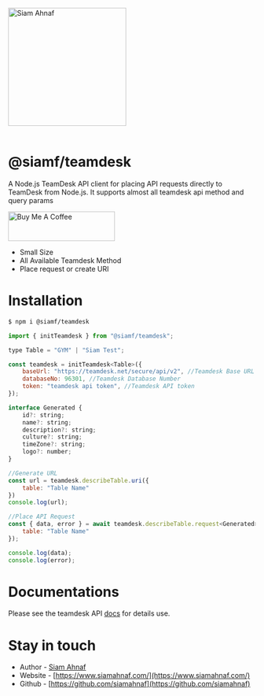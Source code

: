 <br/>
<picture>
  <source media="(prefers-color-scheme: dark)" srcset="https://res.cloudinary.com/dub0dpenl/image/upload/v1731780157/Personal%20Logo/logo-white_e6fujz.png">
  <source media="(prefers-color-scheme: light)" srcset="https://res.cloudinary.com/dub0dpenl/image/upload/v1731780152/Personal%20Logo/logo-dark_qqwrqu.png">
  <img alt="Siam Ahnaf" src="https://res.cloudinary.com/dub0dpenl/image/upload/v1731780152/Personal%20Logo/logo-dark_qqwrqu.png" height="auto" width="240">
</picture> 
<br/> <br/>

# @siamf/teamdesk
A Node.js TeamDesk API client for placing API requests directly to TeamDesk from Node.js. It supports almost all teamdesk api method and query params

<a href="https://www.buymeacoffee.com/siamahnaf" target="_blank"><img src="https://cdn.buymeacoffee.com/buttons/v2/default-yellow.png" alt="Buy Me A Coffee" style="height: 60px !important;width: 217px !important;" ></a>

- Small Size
- All Available Teamdesk Method
- Place request or create URI

# Installation

```bash
$ npm i @siamf/teamdesk
```

```javascript
import { initTeamdesk } from "@siamf/teamdesk";

type Table = "GYM" | "Siam Test";

const teamdesk = initTeamdesk<Table>({
    baseUrl: "https://teamdesk.net/secure/api/v2", //Teamdesk Base URL
    databaseNo: 96301, //Teamdesk Database Number
    token: "teamdesk api token", //Teamdesk API token
});

interface Generated {
    id?: string;
    name?: string;
    description?: string;
    culture?: string;
    timeZone?: string;
    logo?: number;
}

//Generate URL
const url = teamdesk.describeTable.uri({
    table: "Table Name"
})
console.log(url);

//Place API Request
const { data, error } = await teamdesk.describeTable.request<Generated>({
    table: "Table Name"
});

console.log(data);
console.log(error);

```

# Documentations

Please see the teamdesk API [docs](https://www.teamdesk.net/help/rest-api/) for details use.

# Stay in touch

- Author - [Siam Ahnaf](https://www.siamahnaf.com/)
- Website - [https://www.siamahnaf.com/](https://www.siamahnaf.com/)
- Github - [https://github.com/siamahnaf](https://github.com/siamahnaf)
